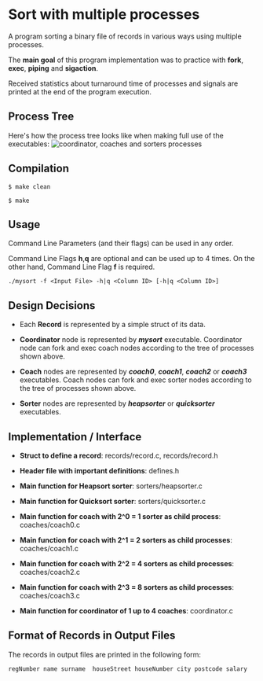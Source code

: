 # Sort with multiple processes
A program sorting a binary file of records in various ways using multiple processes.

The **main goal** of this program implementation was to practice with **fork**, **exec**, **piping** and **sigaction**.

Received statistics about turnaround time of processes and signals are printed at the end of the program execution.

## Process Tree
Here's how the process tree looks like when making full use of the executables:
![coordinator, coaches and sorters processes](https://siatras.dev/img/process-tree-sort.jpg)

## Compilation
`$ make clean`

`$ make`

## Usage
Command Line Parameters (and their flags) can be used in any order.

Command Line Flags **h**,**q** are optional and can be used up to 4 times.
On the other hand, Command Line Flag **f** is required.

`./mysort -f <Input File> -h|q <Column ID> [-h|q <Column ID>]`

## Design Decisions
- Each **Record** is represented by a simple struct of its data.

- **Coordinator** node is represented by ***mysort*** executable. Coordinator node can fork and exec coach nodes according to the tree of processes shown above.

- **Coach** nodes are represented by ***coach0***, ***coach1***, ***coach2***  or ***coach3*** executables. Coach nodes can fork and exec sorter nodes according to the tree of processes shown above.

- **Sorter** nodes are represented by ***heapsorter*** or ***quicksorter*** executables.

## Implementation / Interface
- **Struct to define a record**: records/record.c, records/record.h

- **Header file with important definitions**: defines.h

- **Main function for Heapsort sorter**: sorters/heapsorter.c

- **Main function for Quicksort sorter**: sorters/quicksorter.c

- **Main function for coach with 2^0 = 1 sorter as child process**: coaches/coach0.c

- **Main function for coach with 2^1 = 2 sorters as child processes**: coaches/coach1.c

- **Main function for coach with 2^2 = 4 sorters as child processes**: coaches/coach2.c

- **Main function for coach with 2^3 = 8 sorters as child processes**: coaches/coach3.c

- **Main function for coordinator of 1 up to 4 coaches**: coordinator.c

## Format of Records in Output Files
The records in output files are printed in the following form:

`regNumber name surname  houseStreet houseNumber city postcode salary`
